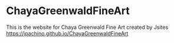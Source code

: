 # ChayaGreenwaldFineArt
This is the website for Chaya Greenwald Fine Art created by Jsites 
https://jpachino.github.io/ChayaGreenwaldFineArt
